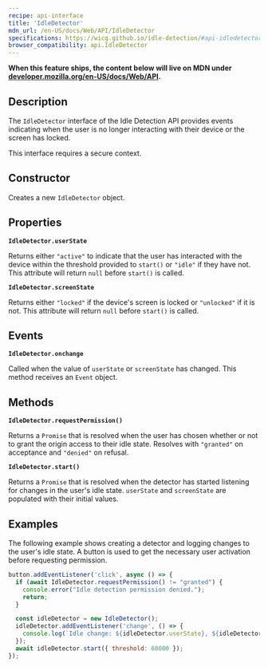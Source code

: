 ```yaml
---
recipe: api-interface
title: 'IdleDetector'
mdn_url: /en-US/docs/Web/API/IdleDetector
specifications: https://wicg.github.io/idle-detection/#api-idledetector
browser_compatibility: api.IdleDetector
---
```


**When this feature ships, the content below will live on MDN under
[developer.mozilla.org/en-US/docs/Web/API](https://developer.mozilla.org/en-US/docs/Web/API).**

## Description

The `IdleDetector` interface of the Idle Detection API provides events
indicating when the user is no longer interacting with their device or the
screen has locked.

This interface requires a secure context.

## Constructor

Creates a new `IdleDetector` object.

## Properties

**`IdleDetector.userState`**

Returns either `"active"` to indicate that the user has interacted with the
device within the threshold provided to `start()` or `"idle"` if they have not.
This attribute will return `null` before `start()` is called.

**`IdleDetector.screenState`**

Returns either `"locked"` if the device's screen is locked or `"unlocked"` if it
is not. This attribute will return `null` before `start()` is called.

## Events

**`IdleDetector.onchange`**

Called when the value of `userState` or `screenState` has changed. This method
receives an `Event` object.

## Methods

**`IdleDetector.requestPermission()`**

Returns a `Promise` that is resolved when the user has chosen whether or not to
grant the origin access to their idle state. Resolves with `"granted"` on
acceptance and `"denied"` on refusal.

**`IdleDetector.start()`**

Returns a `Promise` that is resolved when the detector has started listening for
changes in the user's idle state. `userState` and `screenState` are populated
with their initial values.

## Examples

The following example shows creating a detector and logging changes to the
user's idle state. A button is used to get the necessary user activation before
requesting permission.

```js
button.addEventListener('click', async () => {
  if (await IdleDetector.requestPermission() != "granted") {
    console.error("Idle detection permission denied.");
    return;
  }

  const idleDetector = new IdleDetector();
  idleDetector.addEventListener('change', () => {
    console.log(`Idle change: ${idleDetector.userState}, ${idleDetector.screenState}.`);
  });    
  await idleDetector.start({ threshold: 60000 });
});
```
